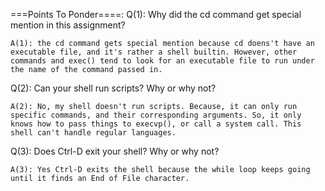 ===Points To Ponder====:
Q(1): Why did the cd command get special mention in this assignment? 

	A(1): the cd command gets special mention because cd doens't have an executable file, and it's rather a shell builtin. However, other commands and exec() tend to look for an executable file to run under the name of the command passed in.

Q(2): Can your shell run scripts? Why or why not?

	A(2): No, my shell doesn't run scripts. Because, it can only run specific commands, and their corresponding arguments. So, it only knows how to pass things to execvp(), or call a system call. This shell can't handle regular languages.

Q(3): Does Ctrl-D exit your shell? Why or why not?

 	A(3): Yes Ctrl-D exits the shell because the while loop keeps going until it finds an End of File character.
